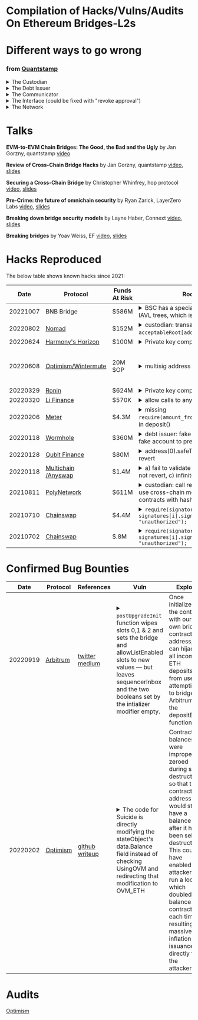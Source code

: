 # Compilation of Hacks/Vulns/Audits On Ethereum Bridges-L2s
Different ways to go wrong 
===================
### from [Quantstamp](https://drive.google.com/file/d/1N_BWDDm1YELMkD5WZEEFQ0sD2opAkCgn/view)
<details><summary>The Custodian</summary>
  - Incorrect asset amount released with respect to the burnt tokens<br>
  - Assets released despite the debt token has not been burnt<br>
  - Asset transaction replay for a single burn transaction<br>
  </details>
  
<details><summary>The Debt Issuer</summary>
  - Incorrect amount of debt issued with respect to the deposited assets<br>
  - Debt token issued although the actual verification did not take place<br>
  - Anybody can issue debt tokens<br>
</details>
<details><summary>The Communicator</summary>
  - Issues debt tokens although no assets have been deposited<br>
  - Issues no debt tokens although assets have been deposited<br>
  - Accepts fraudulent messages from a fake custodian or a debt issuer<br>
  - Does not relay messages<br>
  - The source contract does not emit events upon deposit/withdrawal<br>
</details>
<details><summary>The Interface (could be fixed with "revoke approval")</summary>
  - Deposit from another account<br>
  - Execute any calls from any contract<br>
</details>
<details><summary>The Network</summary>
  - 51% attack<br>
</details>

Talks
===================
**EVM-to-EVM Chain Bridges: The Good, the Bad and the Ugly** by Jan Gorzny, quantstamp [video](https://www.youtube.com/watch?v=f4GOa4XwCjY)

**Review of Cross-Chain Bridge Hacks** by Jan Gorzny, quantstamp [video](https://youtu.be/EdH7UaJec3g?t=18280), [slides](https://drive.google.com/file/d/1N_BWDDm1YELMkD5WZEEFQ0sD2opAkCgn/view)

**Securing a Cross-Chain Bridge** by Christopher Whinfrey, hop protocol [video](https://youtu.be/umV-wcKlpjg?t=24940), [slides](https://drive.google.com/file/d/1NEhABFJVt6hGGuvRrohbxnWQ442i2DO8/view)

**Pre-Crime: the future of omnichain security** by Ryan Zarick, LayerZero Labs [video](https://youtu.be/umV-wcKlpjg?t=26109), [slides](https://drive.google.com/file/d/1dd6R9LHmZ1At7UxGYbYMwSsu9KDG0sD-/view)

**Breaking down bridge security models** by Layne Haber, Connext [video](https://youtu.be/umV-wcKlpjg?t=26916), [slides](https://drive.google.com/file/d/1nonAR8QKgLWAcPRveADskAejtdiY8D2J/view)

**Breaking bridges** by Yoav Weiss, EF [video](https://youtu.be/umV-wcKlpjg?t=27768), [slides](https://drive.google.com/file/d/1GpSEeFe0xmC4WlOA8mm4JSgRnTEiyiTX/view)

Hacks Reproduced
===================

The below table shows known hacks since 2021:

| Date  | Protocol | Funds At Risk | Root Cause | References | Code to Reproduce |
| ------------- | ------------- | ------------- | ------------- | ------------- | ------------- |
| 20221007 | BNB Bridge  | $586M | <details><summary>BSC has a special precompile to verify IAVL trees, which is buggy</summary>*in [proofInnerNode.Hash function](https://github.com/cosmos/iavl/blob/de0740903a67b624d887f9055d4c60175dcfa758/proof.go#L53), the value of Right is ignored if Left is not empty, so you were able to change the path yet the (path, nleaf) hash did not change.*</details> | [twitter](https://twitter.com/dedaub/status/1578428002701959170?s=46&t=baZxJq2wl8J6EeoDaM_o2w), [gist](https://gist.github.com/samczsun/8635f49fac0ec66a5a61080835cae3db) | TODO [.sol]() |
| 20220802 | [Nomad](https://docs.nomad.xyz/nomad-101/introduction)  | $152M | <details><summary>custodian: transaction replay attack <br> `acceptableRoot[address(0)] == true`</summary>*Within the process() function is an assert (line 185) that validates that the message for the transfer is associated with a valid root.  By default, a root for an unproven message would be 0x00. <br><br> In an upgrade to the protocol, Nomad decided to initialize the value of trusted roots to 0x00.  While this is common practice, it also matches the value for an untrusted root, so all messages are automatically viewed as proven.<br>[...](https://halborn.com/explained-the-nomad-hack-august-2022/)*</details> | [twitter](https://twitter.com/samczsun/status/1554252024723546112) | [.sol](https://github.com/0xDatapunk/DeFiHackLabs/blob/main/src/test/NomadBridge.exp.sol) |
| 20220624 | [Harmony's Horizon](https://docs.harmony.one/home/general/introduction/what-is-harmony) | $100M | <details><summary>Private key compromised</summary>*the bridge only used a 2 of 5 validation scheme.  This means that only two blockchain accounts needed to be compromised for an attacker to approve any malicious transaction that they wished. <br><br> The Harmony Horizon bridge was exploited via the theft of two private keys. These private keys were encrypted with both a passphrase and a key management service, and no system had access to multiple plaintext keys.  However, the attacker managed to access and decrypt multiple keys.<br>[...](https://halborn.com/explained-the-harmony-horizon-bridge-hack/)*</details> | [twitter](https://twitter.com/0xIvo/status/1540165571681128448) | [.sol](https://github.com/0xDatapunk/DeFiHackLabs/blob/main/src/test/Harmony_multisig.sol) |
| 20220608 | [Optimism/Wintermute]() | 20M $OP | <details><summary>multisig address replay on L2</summary>*Wintermute provided OP an Ethereum (L1) multisig address that they had not yet deployed to Optimism (L2). Attacker replayed txs to deploy ProxyFactory on L2, using the address of "Gnosis Safe: Deployer 3", which was pre-EIP155, thus does not include chainid. Attacker then generate a massive amount of multisig contracts until finding the matching address*</details> | [blog](https://twitter.com/0xIvo/status/1540165571681128448](https://inspexco.medium.com/how-20-million-op-was-stolen-from-the-multisig-wallet-not-yet-owned-by-wintermute-3f6c75db740a) | |
| 20220329 | [Ronin](https://docs.roninchain.com/docs/components/ronin-bridge-v2) | $624M | <details><summary>Private key compromised</summary>*The Ronin Network uses a set of nine validator nodes to approve transactions on the bridge, and a deposit or withdrawal requires approval by a majority of five of these nodes. The attacker gained control of four validators controlled by Sky Mavis and a third-party Axie DAO validator that signed their malicious transactions.<br>[...](https://halborn.com/explained-the-ronin-hack-march-2022/)*</details> | [twitter](https://twitter.com/captaindefi2/status/1508852842685153282?lang=en) | [.sol](https://github.com/0xDatapunk/DeFiHackLabs/blob/main/src/test/Ronin_exp.sol) |
| 20220320 | [Li Finance](https://www.covalenthq.com/docs/project-showcase/dex/li-finance/) | $570K | <details><summary>allow calls to any contracts</summary>*The hack took advantage of our pre-bridge swap feature. Our smart contract allows a caller to pass an array of multiple swaps using any address with arbitrary calldata.<br><br> This design gave us maximum flexibility in what DEXs we could call and what methods we could call. This also allowed anyone to call other contracts, not just DEXs. Our contract checks to make sure that the result of the swap or swaps is enough tokens to continue the bridging operation.<br><br>The attacker started by passing a legitimate swap of a small amount followed by multiple calls directly to various token contracts. Specifically, they called the `transferFrom` method which allowed the attacker to transfer funds from users’ wallets that had previously given infinite approval to our contract for that specific token.<br><br>This worked because these calls were performed within the context of the contract, which had permission to transfer user funds. The attacker transferred these tokens into a separate wallet that he controlled.<br><br>Once the transfers were completed, the small amount swapped at the beginning was bridged, and the transaction was completed.*</details> | [blog](https://blog.li.fi/20th-march-the-exploit-e9e1c5c03eb9) | [.sol](https://github.com/0xDatapunk/DeFiHackLabs/blob/main/src/test/LiFi_exp.sol) |
| 20220206 | [Meter](https://docs.meter.io/) | $4.3M | <details><summary>missing `require(amount_from_calldata==msg.value)` in deposit()</summary>*The problem with this assumption is that Meter has two functions where users could make deposits: depositEth and the underlying ETH20 deposit function. The depositEth function fulfills this assumption and validates the amount of value in the transaction’s calldata, which is the value that will later be passed to the deposit function.<br><br>The other deposit function does not fulfill this assumption or check that msg.value equals the amount specified within the calldata. The attacker called this deposit function directly and passed it an arbitrary amount in the calldata. This value was then sent to the handler’s deposit function, enabling the attacker to drain value from the protocol.<br><br>Hundred Finance was affected by the attack because the local price of BNB.bsc was depreciated due to the hack. Exploiters were able to buy BNB.bsc at a discounted rate and use them as collateral for loans with Hunter Finance, who used the global Chainlink price for the assets. As a result, the attackers could drain uncompromised assets from the protocol. Two of the four opportunistic loans were repaid, leaving Hunter Finance out $3.3 million. <br> [...](https://halborn.com/explained-the-meter-io-hack-february-2022/)*</details> | [twitter](https://twitter.com/ishwinder/status/1490227406824685569) <br /> [blog](https://blog.chainsafe.io/breaking-down-the-meter-io-hack-a46a389e7ae4) | [source](https://github.com/meterio/chainbridge-solidity-v1.0.0-eth/blob/4aa52d503202fa50b6379be6696c73f2cd694864/contracts/Bridge.sol#L441) <BR> [.sol](https://github.com/0xDatapunk/DeFiHackLabs/blob/main/src/test/Meter_exp.sol) |
| 20220118 | [Wormhole](https://docs.wormhole.com/wormhole/) | $360M | <details><summary>debt issuer: fake verification attack <br> fake account to precompiled sysvar</summary>*The `solana_program::sysvar::instructions` mod is meant to be used with the Instructions sysvar, a sort of precompile on Solana. However, the version of `solana_program` that Wormhole used didn't verify the address being used. <br><br>This meant that you could create your own account which stored the same data that the Instructions sysvar would have stored, and substituted that account for the Instruction sysvar in the call to `verify_signatures`. This would essentially bypass signature validation entirely.*</details> | [twitter](https://twitter.com/samczsun/status/1489044939732406275) | solana |
| 20220128 | [Qubit Finance](https://docs.qbt.fi/protocol/bridge) | $80M | <details><summary>address(0).safeTransferFrom() does not revert</summary>*the contract did not use OpenZeppelin’s SafeERC20 library. If the contract had used this library, the exploit would not have been possible as the SafeERC20.safeTransferFrom function makes use of functionCall() (function from OpenZeppelin’s Address.sol contract) which verifies that the target address contains contract code. This is not the case with the 0 address. <br><br> The exploited contract used a modified safeTransferFrom() function which instead of making use of functionCall() to verify that the target address contained contract code, used the call() function directly. As the 0 address has no code at all, no code is run, and the call is completed successfully without reverting. As a result, the deposit function executed successfully but no real tokens were deposited. The Ethereum QBridge caught the Deposit event and interpreted it as a valid deposit of ETH.  As a result, qXETH tokens were minted for the attacker on BSC. <br><br> By repeating this process multiple times, the attacker was able to build up a large amount of qXETH without depositing any real tokens into the protocol.  The attacker then was able to convert these tokens into BNB, draining about $80 million in assets from the protocol.<br>[...](https://halborn.com/explained-the-qubit-hack-january-2022/)*</detail> | [rekt](https://rekt.news/qubit-rekt/) | [.sol](https://github.com/0xDatapunk/DeFiHackLabs/blob/main/src/test/Qubit_exp.sol) |
| 20220118 | [Multichain<br>/Anyswap]() | $1.4M | <details><summary>a) fail to validate token, b) fallback does not revert, c) infinite approval</summary>*address _underlying = AnyswapV1ERC20(token).underlying(); It’s intended to unwrap the underlying token (“DAI”) from the its anyToken wrapping (“anyDAI”). However, token now is now the attacker’s controlled contract. We can see in the debugger, that this contract now returns WETH as its “underlying asset”. Multichain failed here as this function should have checked if the token address is indeed a Multichain token<br><br>IERC20(_underlying).permit(from, address(this), amount, deadline, v, r, s); Originally, the expected result was that the underlying token’s (“WETH”) ERC20 contract permit() is called to approve the router’s (this) ability to withdraw an amount from the user’s (from) address, as the user supplied a signed transaction for that denoted by (v,r,s). However, WETH contract does not have a permit() function! WETH contract does have a “fallback function” that is called when a function is called but not found. WETH’s fallback function is deposit() that does nothing material in this case, but allows its calling function’s execution to continue as it does not fail.<br><br>TransferHelper.safeTransferFrom(_underlying, from, token, amount); Originally, we expected that if we got to this line it means the signature in the line above was verified and now we can use the approve granted by it to actually move the the amount from the user to the router. However, the signature was not verified, as seen above. In theory, it should not be a problem, as although the attacker’s input should not have passed the signature validation, it did not approve the router access to transfer the funds on the victim’s behalf. However, Multichain’s dapp requested from all of its users a practically infinite approval sum. This insecure methodology is quite common in dapps, to save user expenses on gas. We had warned in the past that such behavior (we named it baDAPProve) can be hazardous in case of a rogue or a vulnerable dapp, and now this potential threat had materialized. By abusing this excessive approval, the function transfers the WETH amount from the victim account to the attackers’ controlled contract.*</detail> | [medium](https://medium.com/zengo/without-permit-multichains-exploit-explained-8417e8c1639b) | [.sol](https://github.com/0xDatapunk/DeFiHackLabs/blob/main/src/test/Anyswap_poc.t.sol) |
| 20210811 | [PolyNetwork](https://github.com/polynetwork/docs) | $611M | <details><summary>custodian: call relay attack <br> use cross-chain messages to call special contracts with hash collision</summary>*The core of this attack is that the verifyHeaderAndExecuteTx function of the EthCrossChainManager contract can execute specific cross-chain transactions through the _executeCrossChainTx function.<br><br>Since the owner of the EthCrossChainData contract is the EthCrossChainManager contract, the EthCrossChainManager contract can modify the keeper of the contract by calling the putCurEpochConPubKeyBytes function of the EthCrossChainData contract.<br><br>The verifyHeaderAndExecuteTx function of the EthCrossChainManager contract can perform user-specified cross-chain transactions by calling the _executeCrossChainTx function internally. So the attacker only needs to pass in the carefully constructed data through the verifyHeaderAndExecuteTx function for the _executeCrossChainTx function to execute the call to the EthCrossChainData contract PutCurEpochConPubKeyBytes function to change the keeper role to the address specified by the attackers.<br><br>After replacing the address of the keeper role, the attacker can construct a transaction at will and withdraw any amount of funds from the contract.*</detail> | [rekt](https://rekt.news/polynetwork-rekt/) <br /> [medium](https://slowmist.medium.com/the-root-cause-of-poly-network-being-hacked-ec2ee1b0c68f) | [.sol](https://github.com/0xDatapunk/DeFiHackLabs/blob/main/src/test/PolyNetwork/PolyNetwork_exp.sol) |
| 20210710 | [Chainswap](https://docs.chainswap.com/) | $4.4M | <details><summary>`require(signatory == signatures[i].signatory, "unauthorized");`</summary>*this shows the misunderstanding of signature verification as both signatory and r,s,v are provided by the user*</detail> | [twitter](https://twitter.com/real_n3o/status/1414071223940571139) <br /> [rekt](https://rekt.news/chainswap-rekt/) | [.sol](https://github.com/0xDatapunk/DeFiHackLabs/blob/main/src/test/Chainswap_exp2.sol) |
| 20210702 | [Chainswap](https://docs.chainswap.com/) | $.8M | <details><summary>`require(signatory == signatures[i].signatory, "unauthorized");`</summary>*this shows the misunderstanding of signature verification as both signatory and r,s,v are provided by the user*</detail> | [post-mortem](https://chain-swap.medium.com/chainswap-post-mortem-and-compensation-plan-90cad50898ab) | [.sol](https://github.com/0xDatapunk/DeFiHackLabs/blob/main/src/test/Chainswap_exp1.sol) |

Confirmed Bug Bounties
===========================
| Date  | Protocol | References | Vuln | Exploit |
| ------------- | ------------- | ------------- | ------------- | ------------- |
| 20220919 | [Arbitrum](https://developer.arbitrum.io/)  | [twitter](https://twitter.com/0xriptide/status/1572051111246467074)<br>[medium](https://medium.com/@0xriptide/hackers-in-arbitrums-inbox-ca23272641a2) | <details><summary>`postUpgradeInit` function wipes slots 0,1 & 2 and sets the bridge and allowListEnabled slots to new values — but leaves sequencerInbox and the two booleans set by the intializer modifier empty.</summary>*call the public initialize() function and set our own address as the bridge to accept all incoming ETH deposits … but only because of this gas optimization in the code from a month prior.*</detail> | Once initialized the contact with our own bridge contract address, we can hijack all incoming ETH deposits from users attempting to bridge to Arbitrum via the depositEth() function | 
| 20220202 | [Optimism](https://www.optimism.io/)  | [github](https://github.com/ethereum-optimism/optimism/blob/develop/technical-documents/postmortems/2022-02-02-inflation-vuln.md)<br>[writeup](https://www.saurik.com/optimism.html) | <details><summary>The code for Suicide is directly modifying the stateObject's data.Balance field instead of checking UsingOVM and redirecting that modification to OVM_ETH</summary></detail> | Contract balances were improperly zeroed during self-destruction, so that the contract address would still have a balance after it had been self-destructed. This could have enabled an attacker to run a loop which doubled the balance of a contract each time, resulting in massive inflation and issuance directly to the attacker. | 

Audits
===========================
[Optimism](https://github.com/ethereum-optimism/optimism/tree/develop/technical-documents/audits)
